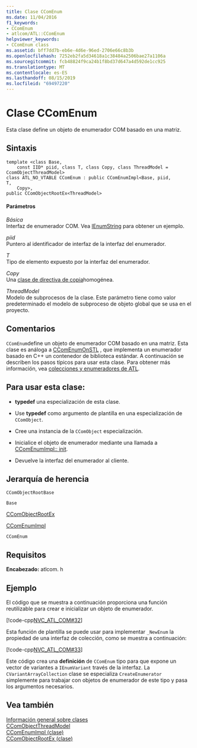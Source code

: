 ```yaml
---
title: Clase CComEnum
ms.date: 11/04/2016
f1_keywords:
- CComEnum
- atlcom/ATL::CComEnum
helpviewer_keywords:
- CComEnum class
ms.assetid: bff7dd7b-eb6e-4d6e-96ed-2706e66c8b3b
ms.openlocfilehash: 7252eb2fa5d34618a1c38484a2506bae27a1106a
ms.sourcegitcommit: fcb48824f9ca24b1f8bd37d647a4d592de1cc925
ms.translationtype: MT
ms.contentlocale: es-ES
ms.lasthandoff: 08/15/2019
ms.locfileid: "69497220"
---
```

# <a name="ccomenum-class"></a>Clase CComEnum

Esta clase define un objeto de enumerador COM basado en una matriz.

## <a name="syntax"></a>Sintaxis

```
template <class Base,
    const IID* piid, class T, class Copy, class ThreadModel = CcomObjectThreadModel>
class ATL_NO_VTABLE CComEnum : public CComEnumImpl<Base, piid,
T,
    Copy>,
public CComObjectRootEx<ThreadModel>
```

#### <a name="parameters"></a>Parámetros

*Básica*<br/>
Interfaz de enumerador COM. Vea [IEnumString](/windows/win32/api/objidl/nn-objidl-ienumstring) para obtener un ejemplo.

*piid*<br/>
Puntero al identificador de interfaz de la interfaz del enumerador.

*T*<br/>
Tipo de elemento expuesto por la interfaz del enumerador.

*Copy*<br/>
Una [clase de directiva de copia](../../atl/atl-copy-policy-classes.md)homogénea.

*ThreadModel*<br/>
Modelo de subprocesos de la clase. Este parámetro tiene como valor predeterminado el modelo de subproceso de objeto global que se usa en el proyecto.

## <a name="remarks"></a>Comentarios

`CComEnum`define un objeto de enumerador COM basado en una matriz. Esta clase es análoga a [CComEnumOnSTL](../../atl/reference/ccomenumonstl-class.md) , que implementa un enumerador basado en C++ un contenedor de biblioteca estándar. A continuación se describen los pasos típicos para usar esta clase. Para obtener más información, vea [colecciones y enumeradores de ATL](../../atl/atl-collections-and-enumerators.md).

## <a name="to-use-this-class"></a>Para usar esta clase:

- **typedef** una especialización de esta clase.

- Use **typedef** como argumento de plantilla en una especialización de `CComObject`.

- Cree una instancia de la `CComObject` especialización.

- Inicialice el objeto de enumerador mediante una llamada a [CComEnumImpl:: init](../../atl/reference/ccomenumimpl-class.md#init).

- Devuelve la interfaz del enumerador al cliente.

## <a name="inheritance-hierarchy"></a>Jerarquía de herencia

`CComObjectRootBase`

`Base`

[CComObjectRootEx](../../atl/reference/ccomobjectrootex-class.md)

[CComEnumImpl](../../atl/reference/ccomenumimpl-class.md)

`CComEnum`

## <a name="requirements"></a>Requisitos

**Encabezado:** atlcom. h

## <a name="example"></a>Ejemplo

El código que se muestra a continuación proporciona una función reutilizable para crear e inicializar un objeto de enumerador.

[!code-cpp[NVC_ATL_COM#32](../../atl/codesnippet/cpp/ccomenum-class_1.h)]

Esta función de plantilla se puede usar para implementar `_NewEnum` la propiedad de una interfaz de colección, como se muestra a continuación:

[!code-cpp[NVC_ATL_COM#33](../../atl/codesnippet/cpp/ccomenum-class_2.h)]

Este código crea una **definición** de `CComEnum` tipo para que expone un vector de variantes a `IEnumVariant` través de la interfaz. La `CVariantArrayCollection` clase se especializa `CreateEnumerator` simplemente para trabajar con objetos de enumerador de este tipo y pasa los argumentos necesarios.

## <a name="see-also"></a>Vea también

[Información general sobre clases](../../atl/atl-class-overview.md)<br/>
[CComObjectThreadModel](atl-typedefs.md#ccomobjectthreadmodel)<br/>
[CComEnumImpl (clase)](../../atl/reference/ccomenumimpl-class.md)<br/>
[CComObjectRootEx (clase)](../../atl/reference/ccomobjectrootex-class.md)
